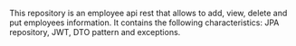 This repository is an employee api rest that allows to add, view, delete and put employees information. It contains the following characteristics: JPA repository, JWT, DTO pattern and exceptions.

